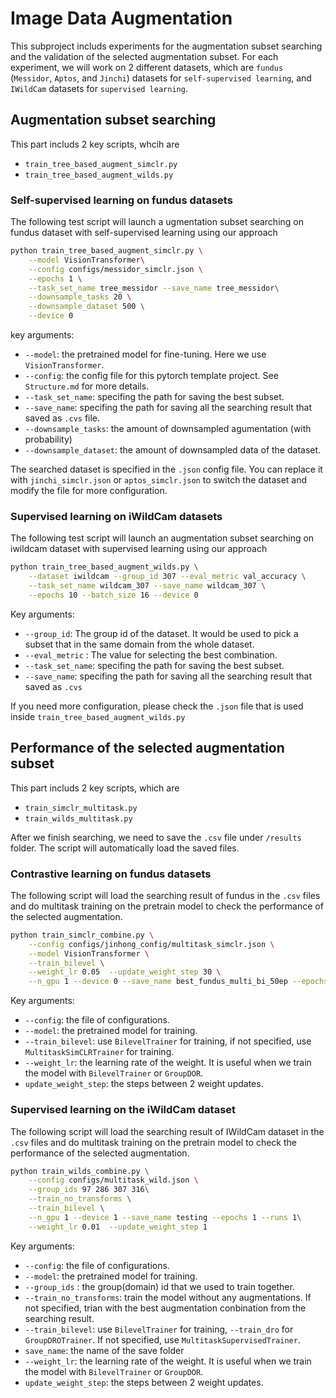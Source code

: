 # Image Data Augmentation

This subproject includs experiments for the augmentation subset searching and the validation of the selected augmentation subset. For each experiment, we will work on 2 different datasets, which are `fundus` (`Messidor`, `Aptos`, and `Jinchi`) datasets for `self-supervised learning`, and `IWildCam` datasets for `supervised learning`.

## Augmentation subset searching
This part includs 2 key scripts, whcih are 
- `train_tree_based_augment_simclr.py` 
- `train_tree_based_augment_wilds.py`

### Self-supervised learning on fundus datasets
The following test script will launch a ugmentation subset searching on fundus dataset with self-supervised learning using our approach

```bash
python train_tree_based_augment_simclr.py \
    --model VisionTransformer\
    --config configs/messidor_simclr.json \
    --epochs 1 \
    --task_set_name tree_messidor --save_name tree_messidor\
    --downsample_tasks 20 \
    --downsample_dataset 500 \
    --device 0
```
key arguments:

- `--model`: the pretrained model for fine-tuning. Here we use `VisionTransformer`.
- `--config`: the config file for this pytorch template project. See `Structure.md` for more details.
- `--task_set_name`: specifing the path for saving the best subset.
- `--save_name`: specifing the path for saving all the searching result that saved as `.cvs` file.
- `--downsample_tasks`: the amount of downsampled agumentation (with probability)
- `--downsample_dataset`: the amount of downsampled data of the dataset. 

The searched dataset is specified in the `.json` config file. You can replace it with `jinchi_simclr.json` or `aptos_simclr.json` to switch the dataset and modify the file for more configuration.

### Supervised learning on iWildCam datasets
The following test script will launch an augmentation subset searching on iwildcam dataset with supervised learning using our approach

```bash
python train_tree_based_augment_wilds.py \
    --dataset iwildcam --group_id 307 --eval_metric val_accuracy \
    --task_set_name wildcam_307 --save_name wildcam_307 \
    --epochs 10 --batch_size 16 --device 0 
```
Key arguments:
- `--group_id`: The group id of the dataset. It would be used to pick a subset that in the same domain from the whole dataset.
- `--eval_metric` : The value for selecting the best combination.
- `--task_set_name`: specifing the path for saving the best subset.
- `--save_name`: specifing the path for saving all the searching result that saved as `.cvs`

If you need more configuration, please check the `.json` file that is used inside `train_tree_based_augment_wilds.py`

## Performance of the selected augmentation subset
This part includs 2 key scripts, which are
- `train_simclr_multitask.py`
- `train_wilds_multitask.py`

After we finish searching, we need to save the `.csv` file under `/results` folder. The script will automatically load the saved files.

### Contrastive learning on fundus datasets
The following script will load the searching result of fundus in the `.csv` files and do multitask training on the pretrain model to check the performance of the selected augmentation.

```bash
python train_simclr_combine.py \
    --config configs/jinhong_config/multitask_simclr.json \
    --model VisionTransformer \
    --train_bilevel \
    --weight_lr 0.05  --update_weight_step 30 \
    --n_gpu 1 --device 0 --save_name best_fundus_multi_bi_50ep --epochs 50
```
Key arguments:
 - `--config`: the file of configurations.
 - `--model`: the pretrained model for training.
 - `--train_bilevel`: use `BilevelTrainer` for training, if not specified, use 
 `MultitaskSimCLRTrainer` for training.
 - `--weight_lr`: the learning rate of the weight. It is useful when we train the model with `BilevelTrainer` or `GroupDOR`.
 - `update_weight_step`: the steps between 2 weight updates.


### Supervised learning on the iWildCam dataset
The following script will load the searching result of IWildCam dataset in the `.csv` files and do multitask training on the pretrain model to check the performance of the selected augmentation.

```bash
python train_wilds_combine.py \
    --config configs/multitask_wild.json \
    --group_ids 97 286 307 316\
    --train_no_transforms \
    --train_bilevel \
    --n_gpu 1 --device 1 --save_name testing --epochs 1 --runs 1\
    --weight_lr 0.01  --update_weight_step 1
```
Key arguments:
 - `--config`: the file of configurations.
 - `--model`: the pretrained model for training.
 - `--group_ids` : the group(domain) id that we used to train together.
 - `--train_no_transforms`: train the model without any augmentations. If not specified, trian with the best augmentation conbination from the searching result.
 - `--train_bilevel`: use `BilevelTrainer` for training, `--train_dro` for `GroupDROTrainer`. If not specified, use `MultitaskSupervisedTrainer`.
 - `save_name`: the name of the save folder
 - `--weight_lr`: the learning rate of the weight. It is useful when we train the model with `BilevelTrainer` or `GroupDOR`.
 - `update_weight_step`: the steps between 2 weight updates.
